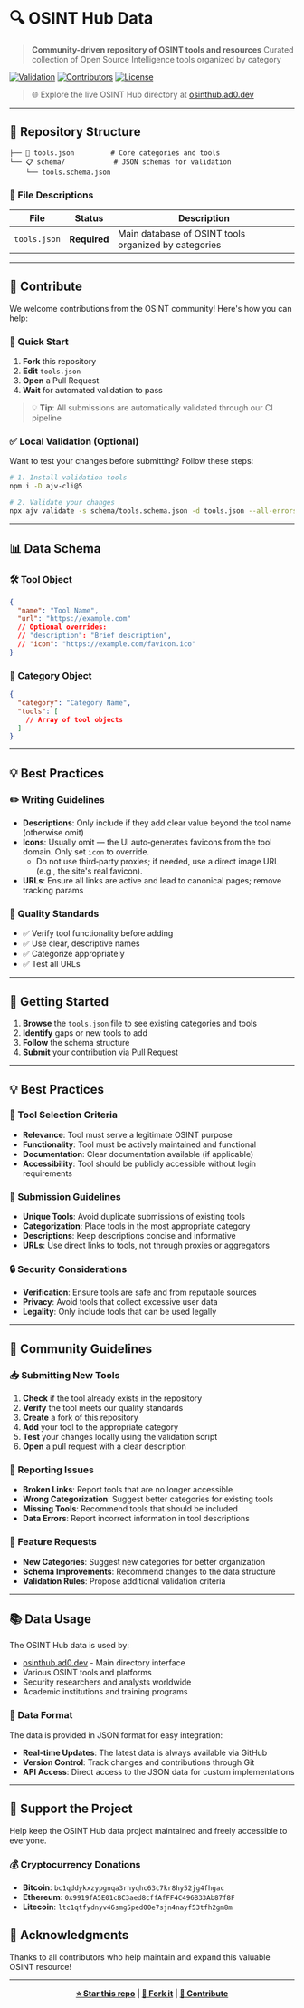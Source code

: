 # 🔍 OSINT Hub Data

> **Community-driven repository of OSINT tools and resources**
> Curated collection of Open Source Intelligence tools organized by category

[![Validation](https://img.shields.io/badge/validation-passing-brightgreen)](https://github.com/ne2ro/data-osinthub/actions)
[![Contributors](https://img.shields.io/badge/contributors-welcome-blue)](#-contribute)
[![License](https://img.shields.io/badge/license-MIT-green)](LICENSE)

> 🌐 Explore the live OSINT Hub directory at [osinthub.ad0.dev](https://osinthub.ad0.dev/)

---

## 📁 Repository Structure

```
├── 📄 tools.json         # Core categories and tools 
└── 📋 schema/            # JSON schemas for validation
    └── tools.schema.json
```

### 🔧 File Descriptions

| File | Status | Description |
|------|--------|-------------|
| `tools.json` | **Required** | Main database of OSINT tools organized by categories |

---

## 🤝 Contribute

We welcome contributions from the OSINT community! Here's how you can help:

### 📝 Quick Start
1. **Fork** this repository
2. **Edit** `tools.json`
3. **Open** a Pull Request
4. **Wait** for automated validation to pass

> 💡 **Tip**: All submissions are automatically validated through our CI pipeline

### ✅ Local Validation (Optional)

Want to test your changes before submitting? Follow these steps:

```bash
# 1. Install validation tools
npm i -D ajv-cli@5

# 2. Validate your changes
npx ajv validate -s schema/tools.schema.json -d tools.json --all-errors
```

---

## 📊 Data Schema

### 🛠️ Tool Object
```json
{
  "name": "Tool Name",
  "url": "https://example.com"
  // Optional overrides:
  // "description": "Brief description",
  // "icon": "https://example.com/favicon.ico"
}
```

### 📂 Category Object
```json
{
  "category": "Category Name",
  "tools": [
    // Array of tool objects
  ]
}
```

---

## 💡 Best Practices

### ✏️ Writing Guidelines
- **Descriptions**: Only include if they add clear value beyond the tool name (otherwise omit)
- **Icons**: Usually omit — the UI auto‑generates favicons from the tool domain. Only set `icon` to override.
  - Do not use third‑party proxies; if needed, use a direct image URL (e.g., the site's real favicon).
- **URLs**: Ensure all links are active and lead to canonical pages; remove tracking params

### 🎯 Quality Standards
- ✅ Verify tool functionality before adding
- ✅ Use clear, descriptive names
- ✅ Categorize appropriately
- ✅ Test all URLs

---

## 🚀 Getting Started

1. **Browse** the `tools.json` file to see existing categories and tools
2. **Identify** gaps or new tools to add
3. **Follow** the schema structure
4. **Submit** your contribution via Pull Request

---

## 💡 Best Practices

### 🎯 Tool Selection Criteria
- **Relevance**: Tool must serve a legitimate OSINT purpose
- **Functionality**: Tool must be actively maintained and functional
- **Documentation**: Clear documentation available (if applicable)
- **Accessibility**: Tool should be publicly accessible without login requirements

### 📝 Submission Guidelines
- **Unique Tools**: Avoid duplicate submissions of existing tools
- **Categorization**: Place tools in the most appropriate category
- **Descriptions**: Keep descriptions concise and informative
- **URLs**: Use direct links to tools, not through proxies or aggregators

### 🔒 Security Considerations
- **Verification**: Ensure tools are safe and from reputable sources
- **Privacy**: Avoid tools that collect excessive user data
- **Legality**: Only include tools that can be used legally

---

## 🤝 Community Guidelines

### 📥 Submitting New Tools
1. **Check** if the tool already exists in the repository
2. **Verify** the tool meets our quality standards
3. **Create** a fork of this repository
4. **Add** your tool to the appropriate category
5. **Test** your changes locally using the validation script
6. **Open** a pull request with a clear description

### 🐛 Reporting Issues
- **Broken Links**: Report tools that are no longer accessible
- **Wrong Categorization**: Suggest better categories for existing tools
- **Missing Tools**: Recommend tools that should be included
- **Data Errors**: Report incorrect information in tool descriptions

### 💬 Feature Requests
- **New Categories**: Suggest new categories for better organization
- **Schema Improvements**: Recommend changes to the data structure
- **Validation Rules**: Propose additional validation criteria

---

## 📚 Data Usage

The OSINT Hub data is used by:
- [osinthub.ad0.dev](https://osinthub.ad0.dev) - Main directory interface
- Various OSINT tools and platforms
- Security researchers and analysts worldwide
- Academic institutions and training programs

### 📄 Data Format
The data is provided in JSON format for easy integration:
- **Real-time Updates**: The latest data is always available via GitHub
- **Version Control**: Track changes and contributions through Git
- **API Access**: Direct access to the JSON data for custom implementations

---

## 💖 Support the Project

Help keep the OSINT Hub data project maintained and freely accessible to everyone.

### 💰 Cryptocurrency Donations
- **Bitcoin**: `bc1qddykxzypgnqa3rhyqhc63c7kr8hy52jg4fhgac`
- **Ethereum**: `0x9919fA5E01cBC3aed8cffAfFF4C496B33Ab87f8F`
- **Litecoin**: `ltc1qtfydnyv46smg5ped00e7sjn4nayf53tfh2gm8m`


## 🙏 Acknowledgments

Thanks to all contributors who help maintain and expand this valuable OSINT resource!

---

<div align="center">

**[⭐ Star this repo](https://github.com/ne2ro/data-osinthub) | [🍴 Fork it](https://github.com/ne2ro/data-osinthub/fork) | [📝 Contribute](#-contribute)**

</div>
